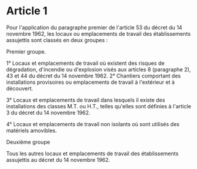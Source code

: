 # Article 1

Pour l'application du paragraphe premier de l'article 53 du décret du 14 novembre 1962, les locaux ou emplacements de travail des établissements assujettis sont classés en deux groupes :

Premier groupe.

1° Locaux et emplacements de travail où existent des risques de dégradation, d'incendie ou d'explosion visés aux articles 8 (paragraphe 2), 43 et 44 du décret du 14 novembre 1962. 2° Chantiers comportant des installations provisoires ou emplacements de travail à l'extérieur et à découvert.

3° Locaux et emplacements de travail dans lesquels il existe des installations des classes M.T. ou H.T., telles qu'elles sont définies à l'article 3 du décret du 14 novembre 1962.

4° Locaux et emplacements de travail non isolants où sont utilisés des matériels amovibles.

Deuxième groupe

Tous les autres locaux et emplacements de travail des établissements assujettis au décret du 14 novembre 1962.
